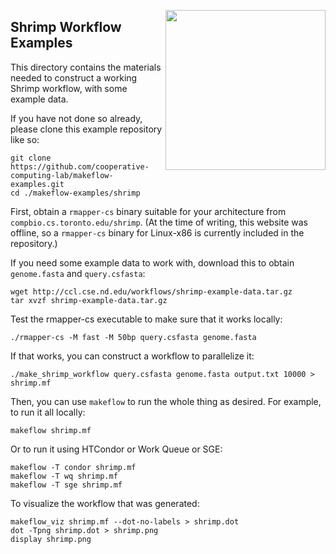 <img align=right src=shrimp.png width=256></img>

Shrimp Workflow Examples
------------------------

This directory contains the materials needed to construct a working
Shrimp workflow, with some example data.

If you have not done so already, please clone this example repository like so:
```
git clone https://github.com/cooperative-computing-lab/makeflow-examples.git
cd ./makeflow-examples/shrimp
```

First, obtain a `rmapper-cs` binary suitable for your architecture
from `compbio.cs.toronto.edu/shrimp`.  (At the time of writing,
this website was offline, so a `rmapper-cs` binary for Linux-x86
is currently included in the repository.)

If you need some example data to work with, download this to
obtain `genome.fasta` and `query.csfasta`:
```
wget http://ccl.cse.nd.edu/workflows/shrimp-example-data.tar.gz
tar xvzf shrimp-example-data.tar.gz
```

Test the rmapper-cs executable to make sure that it works locally:
```
./rmapper-cs -M fast -M 50bp query.csfasta genome.fasta
```

If that works, you can construct a workflow to parallelize it:

```
./make_shrimp_workflow query.csfasta genome.fasta output.txt 10000 > shrimp.mf
```

Then, you can use `makeflow` to run the whole thing as desired.
For example, to run it all locally:

```
makeflow shrimp.mf
```

Or to run it using HTCondor or Work Queue or SGE:
```
makeflow -T condor shrimp.mf
makeflow -T wq shrimp.mf
makeflow -T sge shrimp.mf
```

To visualize the workflow that was generated:
```
makeflow_viz shrimp.mf --dot-no-labels > shrimp.dot
dot -Tpng shrimp.dot > shrimp.png
display shrimp.png
```

